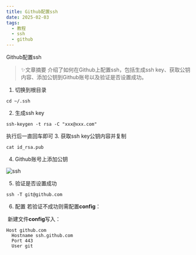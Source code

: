 ```yaml
---
title: Github配置ssh
date: 2025-02-03
tags:
  - 教程
  - ssh	
  - github
---
```


Github配置ssh

<!-- DESC SEP -->
> ✨文章摘要
介绍了如何在Github上配置ssh，包括生成ssh key、获取公钥内容、添加公钥到Github账号以及验证是否设置成功。
<!-- DESC SEP -->

1. 切换到根目录

```
cd ~/.ssh
```

2. 生成ssh key     

```
ssh-keygen -t rsa -C "xxx@xxx.com"
```
执行后一直回车即可
3. 获取ssh key公钥内容并复制

```
cat id_rsa.pub
```

4. Github账号上添加公钥

![ssh](https://20021217.xyz/Alpen.github_ssh.png)

5. 验证是否设置成功

```
ssh -T git@github.com
```

6. 配置
若验证不成功则需配置**config**：

​		新建文件**config**写入：

```
Host github.com
  Hostname ssh.github.com
  Port 443
  User git
```

